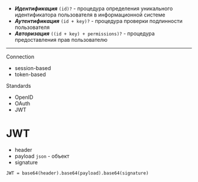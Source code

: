 -  ***Идентификация*** `(id)?` - процедура определения уникального идентификатора пользователя в информационной системе
- ***Аутентификация*** `(id + key)?` - процедура проверки подлинности пользователя
- ***Авторизация*** `((id + key) + permissions)?` - процедура предоставления прав пользователю

---

Connection
- session-based
- token-based

Standards 
- OpenID
- OAuth
- JWT

# JWT

- header
- payload
	`json` - объект
- signature
	

```
JWT = base64(header).base64(payload).base64(signature)
```